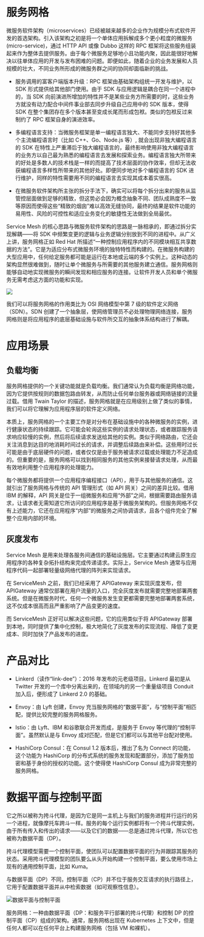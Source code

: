 # 服务网格

微服务软件架构（microservices）已经被越来越多的企业作为规模分布式软件开发的首选架构。引入该架构之初是将一个单体应用拆解成多个更小粒度的微服务 (micro-service)，通过 HTTP API 或像 Dubbo 这样的 RPC 框架将这些服务组装起来作为整体去提供服务。由于每个微服务足够地小且功能内聚，因此能很好地解决以往单体应用的开发与发布困难的问题。即便如此，随着企业的业务发展和人员规模的壮大，不同业务所形成的微服务群之间的协同却面临新的挑战。

- 服务调用的富客户端版本升级：RPC 框架由基础架构组统一开发与维护，以 SDK 形式提供给其他部门使用。由于 SDK 与应用逻辑是耦合在同一个进程中的，当 SDK 向前演进所增加的特性并不是某些业务方所需要的时，这些业务方就没有动力配合中间件事业部去同步升级自己应用中的 SDK 版本，使得 SDK 在整个集团存在多个版本甚至变成长尾而形成包袱。类似的包袱反过来制约了 RPC 框架自身的演进效率。

- 多编程语言支持：当微服务框架是单一编程语言独大、不能同步支持好其他多个主流编程语言时（比如 C++、Go、Node.js 等）, 就会出现非独大编程语言的 SDK 在特性上严重滞后于独大编程语言的，最终影响使用非独大编程语言的业务方以自己最为熟悉的编程语言去发展和探索业务。编程语言独大所带来的好处是多数人的技术栈是一样的而提高了技术层面的协作效率，但却无法收获编程语言多样性所带来的其他好处。即便同步地对多个编程语言的 SDK 进行维护，同样的特性需要用不同的编程语言去实现其成本着实很高。

- 在微服务软件架构所主张的拆分手法下，确实可以将每个拆分出来的服务从监管控层面做到足够的精致，但这势必会因为概念抽象不同、团队成熟度不一致等原因而使得这些“精致的烟囱”难以高效无缝协同，最终的结果是软件功能的易用性、风险的可控性和适应业务变化的敏捷性无法做到全局最优。

Service Mesh 的核心思路与微服务软件架构的思路是一脉相承的，即通过拆分实现解耦——将 SDK 中频繁变更的逻辑与业务逻辑分别放到不同的进程中。从广义上讲，服务网格正如 Red Hat 所描述“一种控制应用程序内的不同模块相互共享数据的方法”。它是为适应分布式微服务环境的独特特性而构建的。在微服务构建的大型应用中，任何给定服务都可能是运行在本地或云端的多个实例上。这种动态的架构显然很难做到，随时让单个微服务与所需要的其他服务建立通信。服务网格则能够自动地实现微服务的瞬间发现和相应服务的连接。让软件开发人员和单个微服务无需考虑这方面的功能和实现。

![](https://ww1.sinaimg.cn/large/007rAy9hgy1fz9rs2q0z4j30vi0mp10a.jpg)

我们可以将服务网格的作用类比为 OSI 网络模型中第 7 级的软件定义网络（SDN）。SDN 创建了一个抽象层，使网络管理员不必处理物理网络连接，服务网格则是将应用程序的底层基础设施与软件所交互的抽象体系结构进行了解耦。

# 应用场景

## 负载均衡

服务网格提供的一个关键功能就是负载均衡。我们通常认为负载均衡是网络功能，因为它提供按规则的数据包路由转发，从而防止任何单台服务器或网络链接的流量过载。借用 Twain Taylor 的描述，服务网格就是在应用级别上做了类似的事情，我们可以将它理解为应用程序层的软件定义网络。

本质上，服务网格的一个主要工作是对分布在基础设施中的各种微服务的实例，进行健康状态的持续跟踪。它可能会轮询这些实例的请求处理状态，或者跟踪服务请求响应较慢的实例，然后将后续请求发送给其他的实例。类似于网络路由，它还会关注消息到达目的地消耗时间过长的请求，并调整后续路由来补偿。这些用时过长可能是由于底层硬件的问题，或者仅仅是由于服务被请求过载或处理能力不足造成的。但重要的是，服务网格可以找到相同服务的其他实例来接替请求处理，从而最有效地利用整个应用程序的处理能力。

每个微服务都将提供一个应用程序编程接口（API），用于与其他服务的通信。这就引出了服务网格与传统的 API 管理形式（如 API 网关）之间的差异比较。借用 IBM 的解释，API 网关是位于一组微服务和应用“外部”之间，根据需要路由服务请求，让请求者无需知道它所访问的应用程序是基于微服务架构的。但服务网格不仅有上述能力，它还在应用程序“内部”的微服务之间协调请求，且各个组件完全了解整个应用内部的环境。

## 灰度发布

Service Mesh 是用来处理各服务间通信的基础设施层。它主要通过构建云原生应用程序的各种复杂拓扑结构来完成传递请求。实际上，Service Mesh 通常与应用程序代码一起部署轻量级网络代理的阵列来实现请求。

在 ServiceMesh 之前，我们已经采用了 APIGateway 来实现灰度发布，但 APIGateway 通常仅部署在用户流量的入口，完全灰度发布就需要完整地部署两套系统。但是在微服务时代，任何一个微服务发生变更都需要完整地部署两套系统，这不仅成本很高而且严重影响了产品变更的速度。

而 ServiceMesh 正好可以解决这些问题，它的应用类似于将 APIGateway 部署到本地，同时提供了集中化控制，极大地简化了灰度发布的实现流程、降低了变更成本、同时加快了产品发布的进度。

# 产品对比

- Linkerd（读作“link-dee”）：2016 年发布的元老级项目。Linkerd 最初是从 Twitter 开发的一个库中分离出来的，在领域内的另一个重量级项目 Conduit 加入后，便形成了 Linkerd 2.0 的基础。

- Envoy：由 Lyft 创建，Envoy 充当服务网格的“数据平面”，与“控制平面”相匹配，提供比较完整的服务网格服务。

- Istio：由 Lyft、IBM 和谷歌联合开发而成，是服务于 Envoy 等代理的“控制平面”。虽然默认是与 Envoy 成对匹配，但是它们都可以与其他平台配对使用。

- HashiCorp Consul：在 Consul 1.2 版本后，推出了名为 Connect 的功能，这个功能为 HashiCorp 的分布式系统的服务发现和配置部分，添加了服务加密和基于身份的授权的功能。这个使得使 HashiCorp Consul 成为非常完整的服务网格。

# 数据平面与控制平面

它之所以被称为挎斗代理，是因为它是同一主机上与我们的服务进程并行运行的另一个进程，就像摩托车跨斗一样。服务的每个运行实例都将有一个挎斗代理实例，由于所有传入和传出的请求——以及它们的数据——总是通过挎斗代理，所以它也被称为数据平面（DP）。

挎斗代理模型需要一个控制平面，使团队可以配置数据平面的行为并跟踪其服务的状态。采用挎斗代理模型的团队要么从头开始构建一个控制平面，要么使用市场上现有的通用控制平面，比如 Kuma。

与数据平面（DP）不同，控制平面（CP）并不位于服务交互请求的执行路径上，它用于配置数据平面并从中检索数据（如可观察性信息）。

![数据平面与控制平面](https://s2.ax1x.com/2019/10/27/Kyyvin.jpg)

服务网格：一种由数据平面（DP：和服务平行部署的挎斗代理）和控制 DP 的控制平面（CP）组成的架构。通常，服务网格出现在 Kubernetes 上下文中，但是任何人都可以在任何平台上构建服务网格（包括 VM 和裸机）。

